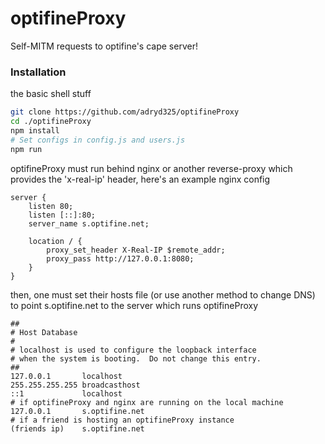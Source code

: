 # optifineProxy
Self-MITM requests to optifine's cape server!

### Installation
the basic shell stuff
```sh
git clone https://github.com/adryd325/optifineProxy
cd ./optifineProxy
npm install
# Set configs in config.js and users.js
npm run
```
optifineProxy must run behind nginx or another reverse-proxy which provides the 'x-real-ip' header,
here's an example nginx config
```
server {
    listen 80;
    listen [::]:80;
    server_name s.optifine.net;
    
    location / {
        proxy_set_header X-Real-IP $remote_addr;
        proxy_pass http://127.0.0.1:8080;
    }
}
```
then, one must set their hosts file (or use another method to change DNS) to point s.optifine.net to the server which runs optifineProxy
```
##
# Host Database
#
# localhost is used to configure the loopback interface
# when the system is booting.  Do not change this entry.
##
127.0.0.1       localhost
255.255.255.255	broadcasthost
::1             localhost
# if optifineProxy and nginx are running on the local machine
127.0.0.1       s.optifine.net
# if a friend is hosting an optifineProxy instance
(friends ip)    s.optifine.net
```
